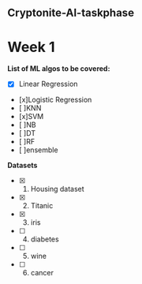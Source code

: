 ﻿## Cryptonite-AI-taskphase

# Week 1

**List of ML algos to be covered:**
- [x] Linear Regression
- [x]Logistic Regression
- [ ]KNN 
- [x]SVM 
- [ ]NB 
- [ ]DT 
- [ ]RF 
- [ ]ensemble 

**Datasets**

- [x] 1. Housing dataset
- [x] 2. Titanic
- [x] 3. iris
- [ ] 4. diabetes
- [ ] 5. wine 
- [ ] 6. cancer
